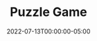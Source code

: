 ---
layout: ext_single
title: Puzzle Game
slug: puzzle-game
desc: Transform any OBS source into a puzzle game for your viewers.
category: games 
date: '2022-07-13T00:00:00-05:00'
permalink: extensions/games/:slug
download_url: https://christinak.itch.io/sammi-puzzle-game
developer_name: Christina K.
developer_url: https://christinak.itch.io
icon_local: puzzle_game.png
trailer: https://www.youtube.com/embed/fL8GVWe1bv8
screenshots_local: puzzle_game_ss0.png, puzzle_game_ss.png, puzzle_game_ss2.png, puzzle_game_ss3.png
version: 1.0
sammi_version: Any
platform: Any
overview: |
    **This extension allows you to transform any OBS source into a puzzle game. Your viewers can use the chat to swap the individual pieces to solve it!**  

    Great interactive game for when you're away from your screen. You can create a new puzzle game out of any source or scene on the fly! 

    **Fully Automatic**  
    It's extremely simple to create a new puzzle game! You just tell the extension which OBS source to use and how difficult you'd like it to be. It will automatically create a new scene with all the pieces (and their coordinates) and add it as a source to your original scene.\
    After that you can just press the Start button! (in some cases there might be some minor adjusting needed for size/position of the nested scene)  

    [video](https://www.youtube.com/embed/t-nGpUvbRZk)[/video]

    **Multiple puzzle scenes**  
    Create a puzzle game for multiple sources or scenes! You can have as many as you'd like and freely swap between them, depending on your current scene! 

    **Huge Customization**  
    Choose the grid size (difficulty of the puzzle), customize borders and margins between the pieces, pick a font for the  coordinates and choose your own colors for everything!

    [video](https://www.youtube.com/embed/swqONhTFmPE)[/video]
    [video](https://www.youtube.com/embed/4rSH2JZqyzg)[/video]

    **Animations and sound effects**  

    Shuffling and moving pieces is fully animated and comes with optional sound effects! And you can easily swap out the sound effects for your own as well!

    **Automatically announce winners**  
    The game can automatically detect when the puzzle is solved and even keeps track of which viewer placed the most pieces right! 

    **Reshuffle and Give up commands**  
    You or your mods can reshuffle or auto solve the puzzle at any time. 

    **Leaderboard**
    Fully automatic Leaderboard for your current and all the previous Puzzle games.

    **Important note**  
    The extension requires the following OBS plugins to be installed (minimum recommended versions): OBSWS,  ShaderFilter (1.21), StreamFX (0.10.0.0) and Move Transition (2.4.4). Move transition is especially important to update to the latest version.\
    There's no migration function for your current puzzle scenes from LioranBoard 1, you will need to recreate them in SAMMI.

    *Check out the extension in action, thank you  JimmyPotatoTV !*
    [video](https://clips.twitch.tv/embed?clip=CrepuscularAmazingSwanPlanking-PYMJJkW5M5i1SkEw&parent=sammi.solutions)[/video]
setup: |

    <div class="alert alert-warning mt-2" role="alert">There's no migration function for your current puzzle scenes from LioranBoard 1, you will need to recreate them in SAMMI.</div>

    1. Place `puzzle_game` folder in `SAMMI/Ext` folder (create the Ext folder if it does not exist yet). 
    2. Install the extension. You can follow the [Extension Install Guide](https://sammi.solutions/extensions/install). 
    3. Read all the comments in the red **Puzzle Settings** button in your premade deck. It contains information on how to fill out all the values. Save all the changes. 
    4. Press the blue **Create Puzzle** button while connected to OBS and Bridge, and wait. You should get a popup once it's done creating your puzzle scene. You might need to make small adjustments to the position/size of the newly created nested scene, but in most cases it should perfectly overlap with your original source. 
    5. Edit the green **Start Game** button. Read the comments and only edit the required fields. Save all the changes. 
    6. Press **Start Game** button while you're connected to OBS and on your scene from where the Puzzle Game was created. You can now use a chat command `!puzzle A1 to B1` (for example) to move the puzzle pieces.
    
    - **Current Game Info** button will show you information about the currently running puzzle game
    - Press **Leaderboard** button to send current Leaderboard information to your chat. Leaderboard is saved into `puzzle_leaderboard.csv` file in your `SAMMI/Ext/Puzzle_Game` folder for each completed game with the username who had the most correct moves. Do not manually edit the file. 
    - Press **Solve Puzzle** button if you want to prematurely end the game. 
    - Press **Shuffle Puzzle** button to reshuffle the puzzle.
    - Press **Reset Puzzle** button to clear all current puzzle variables and reset current game's leaderboard
    - Edit **Puzzle Sounds** button if you wish to use your own sounds for when pieces are shuffled/moved
testers:
privacy_collect: false
---